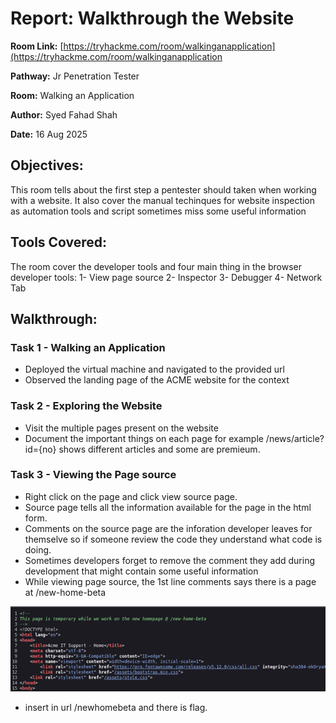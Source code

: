 # Report: Walkthrough the Website 

**Room Link:** [https://tryhackme.com/room/walkinganapplication](https://tryhackme.com/room/walkinganapplication

**Pathway:** Jr Penetration Tester

**Room:** Walking an Application

**Author:** Syed Fahad Shah

**Date:** 16 Aug 2025

## Objectives: 
This room tells about the first step a pentester should taken when working with a website. It also cover the manual techinques for website inspection as automation tools and script sometimes miss some useful information


## Tools Covered:
The room cover the developer tools and four main thing in the browser developer tools:
1- View page source
2- Inspector
3- Debugger
4- Network Tab


## Walkthrough:

### Task 1 - Walking an Application
- Deployed the virtual machine and navigated to the provided url
- Observed the landing page of the ACME website for the context

### Task 2 - Exploring the Website
- Visit the multiple pages present on the website
- Document the important things on each page for example /news/article?id={no} shows different articles and some are premieum.

### Task 3 - Viewing the Page source
- Right click on the page and click view source page.
- Source page tells all the information available for the page in the html form.
- Comments on the source page are the inforation developer leaves for themselve so if someone review the code they understand what code is doing.
- Sometimes developers forget to remove the comment they add during development that might contain some useful information
- While viewing page source, the 1st line comments says there is a page at /new-home-beta

![source code image](./images/q1-1.png)
- insert in url /newhomebeta and there is flag.


